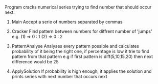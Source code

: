 Program cracks numerical series trying to find number that should occur next.

1. Main
Accept a serie of numbers separated by commas

2. Cracker
Find pattern between numbers for diffrent number of 'jumps'
e.g. (1) => 0 : 1 (2) => 0 : 2

3. PatternAnalyse
Analyses every pattern possible and calculates probability of it being the right one, if percentage is low it trie to find pattern from that pattern 
e.g if first pattern is diff(5,10,15,20) then next difference would be 25

4. ApplySolution
If probability is high enough, it applies the solution and prints series with next number that occurs next 
